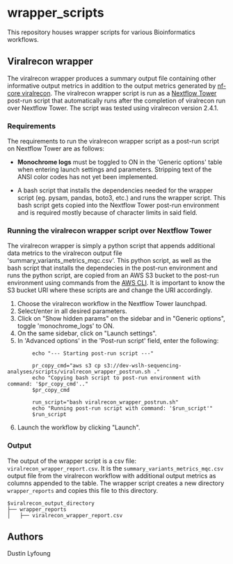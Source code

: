 # wrapper_scripts
This repository houses wrapper scripts for various Bioinformatics workflows.

## Viralrecon wrapper

The viralrecon wrapper produces a summary output file containing other informative output metrics in addition to the output metrics generated by [nf-core viralrecon](https://github.com/nf-core/viralrecon). The viralrecon wrapper script is run as a [Nextflow Tower](https://tower.nf/) post-run script that automatically runs after the completion of viralrecon run over Nextflow Tower. The script was tested using viralrecon version 2.4.1.

### Requirements

The requirements to run the viralrecon wrapper script as a post-run script on Nextflow Tower are as follows:

+ **Monochrome logs** must be toggled to ON in the 'Generic options' table when entering launch settings and parameters. Stripping text of the ANSI color codes has not yet been implemented.

+ A bash script that installs the dependencies needed for the wrapper script (eg. pysam, pandas, boto3, etc.) and runs the wrapper script. This bash script gets copied into the Nextflow Tower post-run environment and is required mostly because of character limits in said field.

### Running the viralrecon wrapper script over Nextflow Tower

The viralrecon wrapper is simply a python script that appends additional data metrics to the viralrecon output file 'summary_variants_metrics_mqc.csv'. This python script, as well as the bash script that installs the dependecies in the post-run environment and runs the python script, are copied from an AWS S3 bucket to the post-run environment using commands from the [AWS CLI](https://aws.amazon.com/cli/). It is important to know the S3 bucket URI where these scripts are and change the URI accordingly.


1. Choose the viralrecon workflow in the Nextflow Tower launchpad.
2. Select/enter in all desired parameters.
3. Click on "Show hidden params" on the sidebar and in "Generic options", toggle 'monochrome_logs' to ON.
4. On the same sidebar, click on "Launch settings".
5. In 'Advanced options' in the 'Post-run script' field, enter the following:
```
        echo "--- Starting post-run script ---"

        pr_copy_cmd="aws s3 cp s3://dev-wslh-sequencing-analyses/scripts/viralrecon_wrapper_postrun.sh ."
        echo "Copying bash script to post-run environment with command: '$pr_copy_cmd'.."
        $pr_copy_cmd

        run_script="bash viralrecon_wrapper_postrun.sh"
        echo "Running post-run script with command: '$run_script'"
        $run_script
```
6. Launch the workflow by clicking "Launch".

### Output

The output of the wrapper script is a csv file: ```viralrecon_wrapper_report.csv```. It is the ```summary_variants_metrics_mqc.csv``` output file from the viralrecon workflow with additional output metrics as columns appended to the table. The wrapper script creates a new directory ```wrapper_reports``` and copies this file to this directory.

```
$viralrecon_output_directory
├── wrapper_reports
│   ├── viralrecon_wrapper_report.csv
```


## Authors
Dustin Lyfoung

